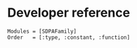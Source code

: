 # Developer reference

```@autodocs
Modules = [SDPAFamily]
Order   = [:type, :constant, :function]
```
